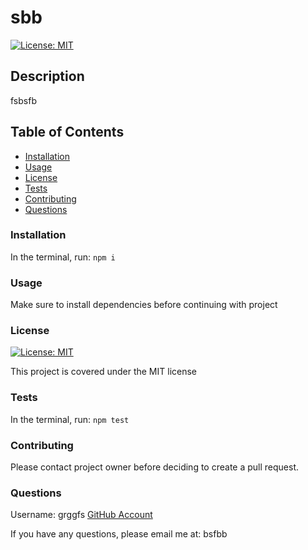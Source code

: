 # sbb
  [![License: MIT](https://img.shields.io/badge/License-MIT-yellow.svg)](https://opensource.org/licenses/MIT)
  ## Description
  fsbsfb
  ## Table of Contents
  - [Installation](#installation)
  - [Usage](#usage)
  - [License](#license)
  - [Tests](#tests)
  - [Contributing](#contributing)
  - [Questions](#questions)

  ### Installation
  In the terminal, run:
  ``` npm i ```
  ### Usage
  Make sure to install dependencies before continuing with project
  ### License
  [![License: MIT](https://img.shields.io/badge/License-MIT-yellow.svg)](https://opensource.org/licenses/MIT)
  

  This project is covered under the MIT license
  ### Tests
  In the terminal, run:
  ``` npm test ```
  ### Contributing
  Please contact project owner before deciding to create a pull request.
  ### Questions
  Username: grggfs [GitHub Account](https://github.com/grggfs/)
  

  If you have any questions, please email me at: bsfbb
